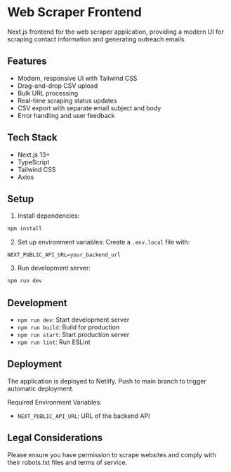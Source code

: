 # Web Scraper Frontend

Next.js frontend for the web scraper application, providing a modern UI for scraping contact information and generating outreach emails.

## Features

- Modern, responsive UI with Tailwind CSS
- Drag-and-drop CSV upload
- Bulk URL processing
- Real-time scraping status updates
- CSV export with separate email subject and body
- Error handling and user feedback

## Tech Stack

- Next.js 13+
- TypeScript
- Tailwind CSS
- Axios

## Setup

1. Install dependencies:
```bash
npm install
```

2. Set up environment variables:
Create a `.env.local` file with:
```env
NEXT_PUBLIC_API_URL=your_backend_url
```

3. Run development server:
```bash
npm run dev
```

## Development

- `npm run dev`: Start development server
- `npm run build`: Build for production
- `npm run start`: Start production server
- `npm run lint`: Run ESLint

## Deployment

The application is deployed to Netlify. Push to main branch to trigger automatic deployment.

Required Environment Variables:
- `NEXT_PUBLIC_API_URL`: URL of the backend API

## Legal Considerations

Please ensure you have permission to scrape websites and comply with their robots.txt files and terms of service.
